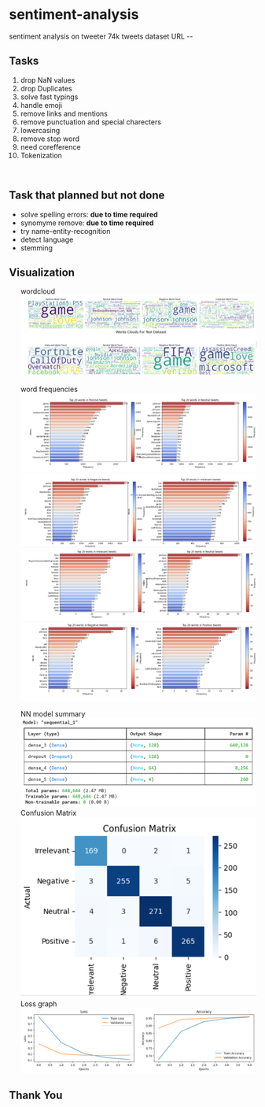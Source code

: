# sentiment-analysis
sentiment analysis on tweeter 74k tweets
dataset URL -- <a href="https://www.kaggle.com/datasets/jp797498e/twitter-entity-sentiment-analysis"></a>
<h2>Tasks</h2>
<ol>
  <li>drop NaN values</li>
  <li>drop Duplicates</li>
  <li>solve fast typings</li>
  <li>handle emoji</li>
  <li>remove links and mentions</li>
  <li>remove punctuation and special charecters</li>
  <li>lowercasing</li>
  <li>remove stop word</li>
  <li>need corefference</li>
  <li>Tokenization</li> 
</ol>

<br>

<h2>Task that planned but not done</h2>
<ul>
  <li>solve spelling errors: <strong>due to time required</strong></li>
  <li>synomyme remove: <strong>due to time required</strong></li>
  <li>try name-entity-recognition</li>
  <li>detect language</li>
  <li>stemming</li>
</ul>


<h2>Visualization</h2>
  <ul style="list-style-type:none">
    <li>wordcloud</li>
    <li><img src="images/wordcloud.PNG" alt="wordcloud"></li>
  </ul>
  <ul style="list-style-type:none">
    <li> word frequencies</li>
    <li><img src="images/freq1.PNG" alt=""></li>
    <li><img src="images/freq train2.PNG" alt=""></li>
    <li><img src="images/freq test1.PNG" alt=""></li>
    <li><img src="images/freq test2.PNG" alt=""></li>
  </ul>
  <ul style="list-style-type:none">
    <li>NN model summary</li>
    <li><img src="images/model seq1.PNG" alt=""></li>
    <li>Confusion Matrix</li>
    <li><img src="images/confusion matrix.PNG" alt=""></li>
    <li>Loss graph</li>
    <li><img src="images/loss graph.PNG" alt=""></li>
  </ul>

  <p><h2>Thank You</h2></p>









